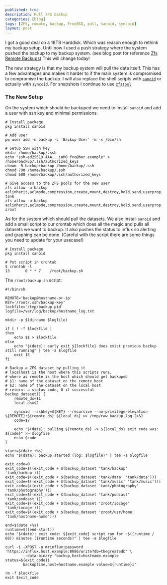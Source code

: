 ```yaml
---
published: true
description: Pull ZFS backup
categories: [blog]
tags: [ZFS, remote, backup, FreeBSD, pull, sanoid, syncoid]
layout: post
---
```


I got a good deal on a 18TB Harddisk.
Which was reason enough to rethink my backup setup.
Until now I used a push strategy where the system pushed the backup
to my backup system. (see blog post for reference [Zfs Remote Backups](/blog/2017/03/31/ZFS-remote-backups/))
This will change today!


The new strategy is that my backup system will pull the data itself.
This has a few advantages and makes it harder to if the main system
is compromised to compromise the backup.
I will also replace the shell scripts with [`sanoid`](https://www.freshports.org/sysutils/sanoid/) or actually with `syncoid`.
For snapshots I continue to use [`zfstool`](https://www.freshports.org/sysutils/zfstools/).


### The New Setup

On the system which should be backuped we need to install `sanoid` and add a user
with ssh key and minimal permissions.

```
# Install package
pkg install sanoid

# Add user
pw user add -n backup -c 'Backup User' -m -s /bin/sh

# Setup SSH with key
mkdir /home/backup/.ssh
echo "ssh-ed25519 AAA...jaM0 foo@bar.example" > /home/backup/.ssh/authorized_keys
chown -R backup:backup /home/backup/.ssh 
chmod 700 /home/backup/.ssh
chmod 600 /home/backup/.ssh/authorized_keys

# Give access to the ZFS pools for the new user
zfs allow -u backup aclinherit,aclmode,compression,create,mount,destroy,hold,send,userprop,snapshot tank
zfs allow -u backup aclinherit,aclmode,compression,create,mount,destroy,hold,send,userprop,snapshot zroot
```


As for the system which should pull the datasets.
We also install `sanoid` and add a small script to our crontab
which does all the magic and pulls all datasets we want to backup.
It also pushes the status to influx so alerting and graphing can be done.
(Careful with the script there are some things you need to update for your usecase!)


```
# Install package
pkg install sanoid

# Put script in crontab
$ crontab -l
13       0 * * 7	/root/backup.sh
```

The `/root/backup.sh` script:

```
#!/bin/sh

REMOTE='backup@hostname-or-ip'
KEY='/root/.ssh/backup-key'
lockfile='/tmp/backup.pid'
logfile=/var/log/backup/hostname_log.txt

mkdir -p $(dirname $logfile)

if [ ! -f $lockfile ]
then
    echo $$ > $lockfile
else
    echo "$(date): early exit ${lockfile} does exist previous backup still running" | tee -a $logfile
    exit 13
fi

# Backup a ZFS dataset by pulling it
# localhost is the host where this scripts runs,
# where as remote is the host which should get backuped
# $1: name of the dataset on the remote host
# $2: name of the dataset on the local host
# return: a status code, 0 if successful
backup_dataset() {
    remote_ds=$1
    local_ds=$2

    syncoid --sshkey=${KEY} --recursive --no-privilege-elevation ${REMOTE}:${remote_ds} ${local_ds} >> /tmp/raw_backup.log 2>&1
    code=$?

    echo "$(date): pulling ${remote_ds} -> ${local_ds} exit code was: ${code}" >> $logfile
    echo $code
}

start=$(date +%s)
echo "$(date): backup started (log: $logfile)" | tee -a $logfile

exit_code=0
exit_code=$((exit_code + $(backup_dataset 'tank/backup' 'tank/backup')))
exit_code=$((exit_code + $(backup_dataset 'tank/data' 'tank/data')))
exit_code=$((exit_code + $(backup_dataset 'tank/music' 'tank/music')))
exit_code=$((exit_code + $(backup_dataset 'tank/photography' 'tank/photography')))
exit_code=$((exit_code + $(backup_dataset 'tank/podcast' 'tank/podcast')))
exit_code=$((exit_code + $(backup_dataset 'zroot/iocage' 'tank/iocage')))
exit_code=$((exit_code + $(backup_dataset 'zroot/usr/home' 'tank/hostname-home')))

end=$(date +%s)
runtime=$((end-start))
echo "$(date): exit code: ${exit_code} script ran for ~$((runtime / 60)) minutes ($runtime seconds)" | tee -a $logfile

curl -i -XPOST -u mrinflux:password 'https://influx.host.example:8086/write?db=thegreatedb' \
        --data-binary "backup,host=hostname.example status=${exit_code}i
        backuptime,host=hostname.example value=${runtime}i"

rm -f $lockfile
exit $exit_code
```

